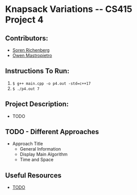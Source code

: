 # Knapsack Variations -- CS415 Project 4

<!-- General Image Here -->

## Contributors:
- [Soren Richenberg](https://github.com/sorenrichenberg)
- [Owen Mastropietro](https://github.com/OwenMastropietro)

## Instructions To Run:
  1. `$ g++ main.cpp -o p4.out -std=c++17`
  2. `$ ./p4.out 7`

## Project Description:
- TODO

## TODO - Different Approaches
- Approach Title
    - General Information
    - Display Main Algorithm
    - Time and Space

## Useful Resources
- [TODO]()

<!-- FootNotes -->
